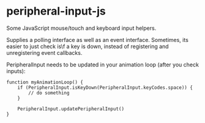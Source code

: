 # peripheral-input-js
Some JavaScript mouse/touch and keyboard input helpers.


Supplies a polling interface as well as an event interface. Sometimes, its easier to just check is\f a key is down, instead of registering and unregistering event callbacks.


PeripheralInput needs to be updated in your animation loop (after you check inputs):

```
function myAnimationLoop() {
    if (PeripheralInput.isKeyDown(PeripheralInput.keyCodes.space)) {
        // do something
    }

    PeripheralInput.updatePeripheralInput()
}
```
